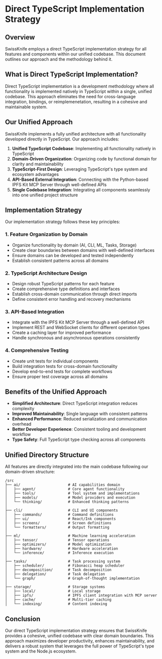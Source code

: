 # Direct TypeScript Implementation Strategy

## Overview

SwissKnife employs a direct TypeScript implementation strategy for all features and components within our unified codebase. This document outlines our approach and the methodology behind it.

## What is Direct TypeScript Implementation?

Direct TypeScript implementation is a development methodology where all functionality is implemented natively in TypeScript within a single, unified codebase. This approach eliminates the need for cross-language integration, bindings, or reimplemenetation, resulting in a cohesive and maintainable system.

## Our Unified Approach

SwissKnife implements a fully unified architecture with all functionality developed directly in TypeScript. Our approach includes:

1. **Unified TypeScript Codebase**: Implementing all functionality natively in TypeScript
2. **Domain-Driven Organization**: Organizing code by functional domain for clarity and maintainability
3. **TypeScript-First Design**: Leveraging TypeScript's type system and ecosystem advantages
4. **API-Based External Integration**: Connecting with the Python-based IPFS Kit MCP Server through well-defined APIs
5. **Single Codebase Integration**: Integrating all components seamlessly into one unified project structure

## Implementation Strategy

Our implementation strategy follows these key principles:

### 1. Feature Organization by Domain

- Organize functionality by domain (AI, CLI, ML, Tasks, Storage)
- Create clear boundaries between domains with well-defined interfaces
- Ensure domains can be developed and tested independently
- Establish consistent patterns across all domains

### 2. TypeScript Architecture Design

- Design robust TypeScript patterns for each feature
- Create comprehensive type definitions and interfaces
- Establish cross-domain communication through direct imports
- Define consistent error handling and recovery mechanisms

### 3. API-Based Integration

- Integrate with the IPFS Kit MCP Server through a well-defined API
- Implement REST and WebSocket clients for different operation types
- Create a caching layer for improved performance
- Handle synchronous and asynchronous operations consistently

### 4. Comprehensive Testing

- Create unit tests for individual components
- Build integration tests for cross-domain functionality
- Develop end-to-end tests for complete workflows
- Ensure proper test coverage across all domains

## Benefits of the Unified Approach

- **Simplified Architecture**: Direct TypeScript integration reduces complexity
- **Improved Maintainability**: Single language with consistent patterns
- **Enhanced Performance**: Reduced serialization and communication overhead
- **Better Developer Experience**: Consistent tooling and development workflow
- **Type Safety**: Full TypeScript type checking across all components

## Unified Directory Structure

All features are directly integrated into the main codebase following our domain-driven structure:

```
/src
├── ai/                      # AI capabilities domain
│   ├── agent/               # Core agent functionality
│   ├── tools/               # Tool system and implementations
│   ├── models/              # Model providers and execution
│   └── thinking/            # Enhanced thinking patterns
│
├── cli/                     # CLI and UI components
│   ├── commands/            # Command definitions
│   ├── ui/                  # React/Ink components
│   ├── screens/             # Screen definitions
│   └── formatters/          # Output formatting
│
├── ml/                      # Machine learning acceleration
│   ├── tensor/              # Tensor operations
│   ├── optimizers/          # Model optimization
│   ├── hardware/            # Hardware acceleration
│   └── inference/           # Inference execution
│
├── tasks/                   # Task processing system
│   ├── scheduler/           # Fibonacci heap scheduler
│   ├── decomposition/       # Task decomposition
│   ├── delegation/          # Task delegation
│   └── graph/               # Graph-of-thought implementation
│
├── storage/                 # Storage systems
│   ├── local/               # Local storage
│   ├── ipfs/                # IPFS client integration with MCP server
│   ├── cache/               # Multi-tier caching
│   └── indexing/            # Content indexing
```

## Conclusion

Our direct TypeScript implementation strategy ensures that SwissKnife provides a cohesive, unified codebase with clear domain boundaries. This approach maximizes developer productivity, enhances maintainability, and delivers a robust system that leverages the full power of TypeScript's type system and the Node.js ecosystem.